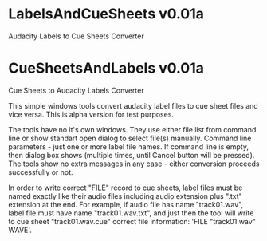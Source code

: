# LabelsAndCueSheets v0.01a
Audacity Labels to Cue Sheets Converter
# CueSheetsAndLabels v0.01a
Cue Sheets to Audacity Labels Converter


This simple windows tools convert audacity label files to cue sheet files and vice versa.
This is alpha version for test purposes.

The tools have no it's own windows. They use either file list from command line or show standart open dialog to select file(s) manually. Command line parameters - just one or more label file names. If command line is empty, then dialog box shows (multiple times, until Cancel button will be pressed). The tools show no extra messages in any case - either conversion proceeds successfully or not.

In order to write correct "FILE" record to cue sheets, label files must be named exactly like their audio files including audio extension plus ".txt" extension at the end. For example, if audio file has name "track01.wav", label file must have name "track01.wav.txt", and just then the tool will write to cue sheet "track01.wav.cue" correct file information: 
'FILE "track01.wav" WAVE'.
